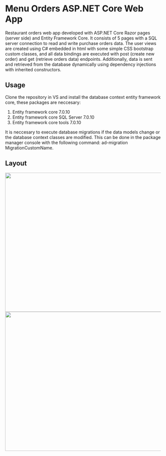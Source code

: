 # Menu Orders ASP.NET Core Web App


Restaurant orders web app developed with ASP.NET Core Razor pages (server side) and Entity Framework Core. It consists of 5 pages with a SQL server connection to read and write purchase orders data. The user views are created using C# embedded in html with some simple CSS bootstrap custom classes, and all data bindings are executed with post (create new order) and get (retrieve orders data) endpoints. Additionally, data is sent and retrieved from the database dynamically using dependency injections with inherited constructors.


## Usage
Clone the repository in VS and install the database context entity framework core, these packages are neccesary:
1. Entity framework core 7.0.10
2. Entity framework core SQL Server 7.0.10
3. Entity framework core tools 7.0.10

It is neccesary to execute database migrations if the data models change or the database context classes are modified. This can be done in the package manager console with the following command: ad-migration MigrationCustomName.

## Layout
<img src="/Source/Images/wwwroot/MenuPage.png" width="700" height="450">

<br/>

<img src="/Source/Images/wwwroot/BurgerSelectorPage.png" width="700" height="450">
